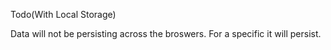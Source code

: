 Todo(With Local Storage)

Data will not be persisting across the broswers. For a specific it will persist.
